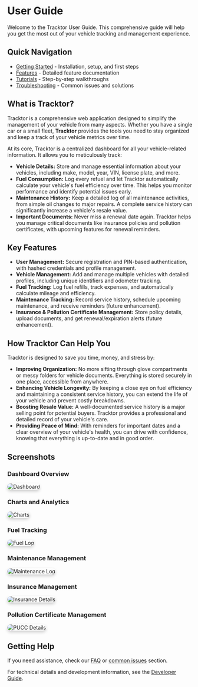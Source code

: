 # User Guide

Welcome to the Tracktor User Guide. This comprehensive guide will help you get the most out of your vehicle tracking and management experience.

## Quick Navigation

- [Getting Started](./getting-started/) - Installation, setup, and first steps
- [Features](./features/) - Detailed feature documentation
- [Tutorials](./tutorials/) - Step-by-step walkthroughs
- [Troubleshooting](./troubleshooting/) - Common issues and solutions

## What is Tracktor?

Tracktor is a comprehensive web application designed to simplify the management of your vehicle from many aspects. Whether you have a single car or a small fleet, **Tracktor** provides the tools you need to stay organized and keep a track of your vehicle metrics over time.

At its core, Tracktor is a centralized dashboard for all your vehicle-related information. It allows you to meticulously track:

- **Vehicle Details:** Store and manage essential information about your vehicles, including make, model, year, VIN, license plate, and more.
- **Fuel Consumption:** Log every refuel and let Tracktor automatically calculate your vehicle's fuel efficiency over time. This helps you monitor performance and identify potential issues early.
- **Maintenance History:** Keep a detailed log of all maintenance activities, from simple oil changes to major repairs. A complete service history can significantly increase a vehicle's resale value.
- **Important Documents:** Never miss a renewal date again. Tracktor helps you manage critical documents like insurance policies and pollution certificates, with upcoming features for renewal reminders.

## Key Features

- **User Management:** Secure registration and PIN-based authentication, with hashed credentials and profile management.
- **Vehicle Management:** Add and manage multiple vehicles with detailed profiles, including unique identifiers and odometer tracking.
- **Fuel Tracking:** Log fuel refills, track expenses, and automatically calculate mileage and efficiency.
- **Maintenance Tracking:** Record service history, schedule upcoming maintenance, and receive reminders (future enhancement).
- **Insurance & Pollution Certificate Management:** Store policy details, upload documents, and get renewal/expiration alerts (future enhancement).

## How Tracktor Can Help You

Tracktor is designed to save you time, money, and stress by:

- **Improving Organization:** No more sifting through glove compartments or messy folders for vehicle documents. Everything is stored securely in one place, accessible from anywhere.
- **Enhancing Vehicle Longevity:** By keeping a close eye on fuel efficiency and maintaining a consistent service history, you can extend the life of your vehicle and prevent costly breakdowns.
- **Boosting Resale Value:** A well-documented service history is a major selling point for potential buyers. Tracktor provides a professional and detailed record of your vehicle's care.
- **Providing Peace of Mind:** With reminders for important dates and a clear overview of your vehicle's health, you can drive with confidence, knowing that everything is up-to-date and in good order.

## Screenshots

### Dashboard Overview

<img src="/screenshots/dashboard.png" alt="Dashboard" style="border-radius: 10px; box-shadow: 0 4px 8px 0 rgba(0, 0, 0, 0.2);">

### Charts and Analytics

<img src="/screenshots/charts.png" alt="Charts" style="border-radius: 10px; box-shadow: 0 4px 8px 0 rgba(0, 0, 0, 0.2);">

### Fuel Tracking

<img src="/screenshots/fuel.png" alt="Fuel Log" style="border-radius: 10px; box-shadow: 0 4px 8px 0 rgba(0, 0, 0, 0.2);">

### Maintenance Management

<img src="/screenshots/maintenance.png" alt="Maintenance Log" style="border-radius: 10px; box-shadow: 0 4px 8px 0 rgba(0, 0, 0, 0.2);">

### Insurance Management

<img src="/screenshots/insurance.png" alt="Insurance Details" style="border-radius: 10px; box-shadow: 0 4px 8px 0 rgba(0, 0, 0, 0.2);">

### Pollution Certificate Management

<img src="/screenshots/pucc.png" alt="PUCC Details" style="border-radius: 10px; box-shadow: 0 4px 8px 0 rgba(0, 0, 0, 0.2);">

## Getting Help

If you need assistance, check our [FAQ](./troubleshooting/faq.md) or [common issues](./troubleshooting/common-issues.md) section.

For technical details and development information, see the [Developer Guide](/developer-guide/).
